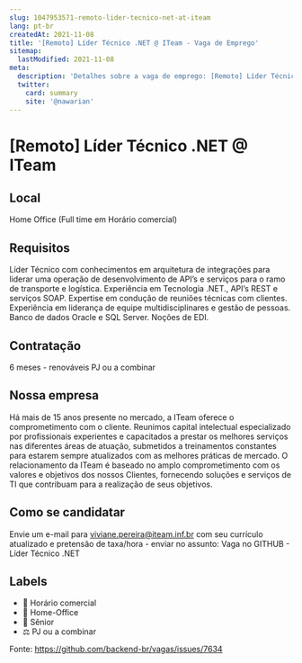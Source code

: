 ```yaml
---
slug: 1047953571-remoto-lider-tecnico-net-at-iteam
lang: pt-br
createdAt: 2021-11-08
title: '[Remoto] Líder Técnico .NET @ ITeam - Vaga de Emprego'
sitemap:
  lastModified: 2021-11-08
meta:
  description: 'Detalhes sobre a vaga de emprego: [Remoto] Líder Técnico .NET @ ITeam'
  twitter:
    card: summary
    site: '@nawarian'
---
```


# [Remoto] Líder Técnico .NET @ ITeam

<!--
==================================================
POR FAVOR, SÓ POSTE SE A VAGA FOR PARA TRABALHAR COM REACT OU TECNOLOGIAS DO ECOSSISTEMA!

Exemplo: [São Paulo] Developer na NOME DA EMPRESA`
==================================================
-->


## Local

Home Office (Full time em Horário comercial)

## Requisitos

Líder Técnico com conhecimentos em arquitetura de integrações para liderar uma operação de desenvolvimento de API’s e serviços para o ramo de transporte e logística.
Experiência em Tecnologia .NET., API’s REST e serviços SOAP.
Expertise em condução de reuniões técnicas com clientes.
Experiência em liderança de equipe multidisciplinares e gestão de pessoas.
Banco de dados Oracle e SQL Server.
Noções de EDI.

## Contratação

6 meses -  renováveis
PJ ou a combinar 


## Nossa empresa

Há mais de 15 anos presente no mercado, a ITeam oferece o comprometimento com o cliente.
Reunimos capital intelectual especializado por profissionais experientes e capacitados a prestar os melhores serviços nas diferentes áreas de atuação, submetidos a treinamentos constantes para estarem sempre atualizados com as melhores práticas de mercado. 
O relacionamento da ITeam é baseado no amplo comprometimento com os valores e objetivos dos nossos Clientes, fornecendo soluções e serviços de TI que contribuam para a realização de seus objetivos.

## Como se candidatar

Envie um e-mail para viviane.pereira@iteam.inf.br com seu currículo atualizado e pretensão de taxa/hora - enviar no assunto: Vaga no GITHUB - Líder Técnico .NET

## Labels

- 🏢 Horário comercial
- 🏢 Home-Office
- 👨 Sênior
- ⚖️ PJ ou a combinar

Fonte: https://github.com/backend-br/vagas/issues/7634